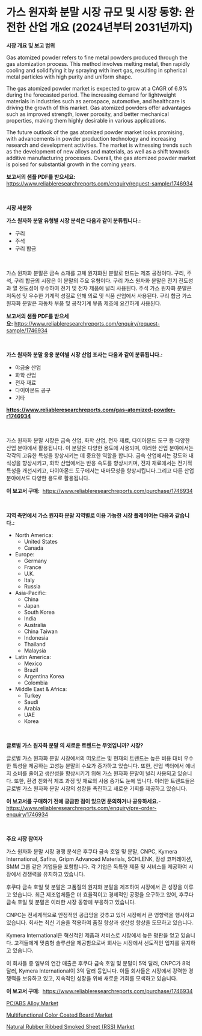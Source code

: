 <p><h1>가스 원자화 분말 시장 규모 및 시장 동향: 완전한 산업 개요 (2024년부터 2031년까지)</h1></p><p><strong>시장 개요 및 보고 범위</strong></p>
<p><p>Gas atomized powder refers to fine metal powders produced through the gas atomization process. This method involves melting metal, then rapidly cooling and solidifying it by spraying with inert gas, resulting in spherical metal particles with high purity and uniform shape. </p><p>The gas atomized powder market is expected to grow at a CAGR of 6.9% during the forecasted period. The increasing demand for lightweight materials in industries such as aerospace, automotive, and healthcare is driving the growth of this market. Gas atomized powders offer advantages such as improved strength, lower porosity, and better mechanical properties, making them highly desirable in various applications.</p><p>The future outlook of the gas atomized powder market looks promising, with advancements in powder production technology and increasing research and development activities. The market is witnessing trends such as the development of new alloys and materials, as well as a shift towards additive manufacturing processes. Overall, the gas atomized powder market is poised for substantial growth in the coming years.</p></p>
<p><strong>보고서의 샘플 PDF를 받으세요:</strong> <a href="https://www.reliableresearchreports.com/enquiry/request-sample/1746934">https://www.reliableresearchreports.com/enquiry/request-sample/1746934</a></p>
<p>&nbsp;</p>
<p><strong>시장 세분화</strong></p>
<p><strong>가스 원자화 분말 유형별 시장 분석은 다음과 같이 분류됩니다.:</strong></p>
<p><ul><li>구리</li><li>주석</li><li>구리 합금</li></ul></p>
<p>&nbsp;</p>
<p><p>가스 원자화 분말은 금속 소재를 고체 원자화된 분말로 만드는 제조 공정이다. 구리, 주석, 구리 합금의 시장은 이 분말의 주요 유형이다. 구리 가스 원자화 분말은 전기 전도성과 열 전도성이 우수하여 전기 및 전자 제품에 널리 사용된다. 주석 가스 원자화 분말은 저독성 및 우수한 기계적 성질로 인해 의료 및 식품 산업에서 사용된다. 구리 합금 가스 원자화 분말은 자동차 부품 및 공작기계 부품 제조에 요긴하게 사용된다.</p></p>
<p><strong>보고서의 샘플 PDF를 받으세요:</strong>&nbsp;<a href="https://www.reliableresearchreports.com/enquiry/request-sample/1746934">https://www.reliableresearchreports.com/enquiry/request-sample/1746934</a></p>
<p>&nbsp;</p>
<p><strong> 가스 원자화 분말 응용 분야별 시장 산업 조사는 다음과 같이 분류됩니다.:</strong></p>
<p><ul><li>야금술 산업</li><li>화학 산업</li><li>전자 재료</li><li>다이아몬드 공구</li><li>기타</li></ul></p>
<p><strong><a href="https://www.reliableresearchreports.com/gas-atomized-powder-r1746934">https://www.reliableresearchreports.com/gas-atomized-powder-r1746934</a></strong></p>
<p>&nbsp;</p>
<p><p>가스 원자화 분말 시장은 금속 산업, 화학 산업, 전자 재료, 다이아몬드 도구 등 다양한 산업 분야에서 활용됩니다. 이 분말은 다양한 용도에 사용되며, 이러한 산업 분야에서는 각각의 고유한 특성을 향상시키는 데 중요한 역할을 합니다. 금속 산업에서는 강도와 내식성을 향상시키고, 화학 산업에서는 반응 속도를 향상시키며, 전자 재료에서는 전기적 특성을 개선시키고, 다이아몬드 도구에서는 내마모성을 향상시킵니다.그리고 다른 산업 분야에서도 다양한 용도로 활용됩니다.</p></p>
<p><strong>이 보고서 구매:</strong>&nbsp; <a href="https://www.reliableresearchreports.com/purchase/1746934">https://www.reliableresearchreports.com/purchase/1746934</a></p>
<p>&nbsp;</p>
<p><strong>지역 측면에서 가스 원자화 분말 지역별로 이용 가능한 시장 플레이어는 다음과 같습니다.:</strong></p>
<p><ul>
    <li>
        North America:
        <ul>
            <li>United States</li>
            <li>Canada</li>
        </ul>
    </li>
    <li>
        Europe:
        <ul>
            <li>Germany</li>
            <li>France</li>
            <li>U.K.</li>
            <li>Italy</li>
            <li>Russia</li>
        </ul>
    </li>
    <li>
        Asia-Pacific:
        <ul>
            <li>China</li>
            <li>Japan</li>
            <li>South Korea</li>
            <li>India</li>
            <li>Australia</li>
            <li>China Taiwan</li>
            <li>Indonesia</li>
            <li>Thailand</li>
            <li>Malaysia</li>
        </ul>
    </li>
    <li>
        Latin America:
        <ul>
            <li>Mexico</li>
            <li>Brazil</li>
            <li>Argentina Korea</li>
            <li>Colombia</li>
        </ul>
    </li>
    <li>
        Middle East & Africa:
        <ul>
            <li>Turkey</li>
            <li>Saudi</li>
            <li>Arabia</li>
            <li>UAE</li>
            <li>Korea</li>
        </ul>
    </li>
    </ul></p>
<p>&nbsp;</p>
<p><strong>글로벌 가스 원자화 분말 의 새로운 트렌드는 무엇입니까? 시장?</strong></p>
<p><p>글로벌 가스 원자화 분말 시장에서의 떠오르는 및 현재의 트렌드는 높은 비용 대비 우수한 특성을 제공하는 고성능 분말의 수요가 증가하고 있습니다. 또한, 산업 섹터에서 에너지 소비를 줄이고 생산성을 향상시키기 위해 가스 원자화 분말이 널리 사용되고 있습니다. 또한, 환경 친화적 제조 과정 및 재료의 사용 증가도 눈에 띕니다. 이러한 트렌드들은 글로벌 가스 원자화 분말 시장의 성장을 촉진하고 새로운 기회를 제공하고 있습니다.</p></p>
<p><strong>이 보고서를 구매하기 전에 궁금한 점이 있으면 문의하거나 공유하세요.</strong>- <a href="https://www.reliableresearchreports.com/enquiry/pre-order-enquiry/1746934">https://www.reliableresearchreports.com/enquiry/pre-order-enquiry/1746934</a></p>
<p>&nbsp;</p>
<p><strong>주요 시장 참여자</strong></p>
<p><p>가스 원자화 분말 시장 경쟁 분석은 후쿠다 금속 호일 및 분말, CNPC, Kymera International, Safina, Gripm Advanced Materials, SCHLENK, 장성 코퍼레이션, SMM 그룹 같은 기업들을 포함합니다. 각 기업은 독특한 제품 및 서비스를 제공하여 시장에서 경쟁력을 유지하고 있습니다.</p><p>후쿠다 금속 호일 및 분말은 고품질의 원자화 분말을 제조하여 시장에서 큰 성장을 이루고 있습니다. 최근 제조업체들은 더 효율적이고 경제적인 공정을 요구하고 있어, 후쿠다 금속 호일 및 분말은 이러한 시장 동향에 부응하고 있습니다.</p><p>CNPC는 전세계적으로 안정적인 공급망을 갖추고 있어 시장에서 큰 영향력을 행사하고 있습니다. 회사는 최신 기술을 적용하여 품질 향상과 생산성 향상을 도모하고 있습니다.</p><p>Kymera International은 혁신적인 제품과 서비스로 시장에서 높은 평판을 얻고 있습니다. 고객들에게 맞춤형 솔루션을 제공함으로써 회사는 시장에서 선도적인 입지를 유지하고 있습니다.</p><p>이 회사들 중 일부의 연간 매출은 후쿠다 금속 호일 및 분말이 5억 달러, CNPC가 8억 달러, Kymera International이 3억 달러 등입니다. 이들 회사들은 시장에서 강력한 경쟁력을 보유하고 있고, 지속적인 성장을 위해 새로운 기회를 모색하고 있습니다.</p></p>
<p><strong>이 보고서 구매:</strong>&nbsp;&nbsp;<a href="https://www.reliableresearchreports.com/purchase/1746934">https://www.reliableresearchreports.com/purchase/1746934</a></p>
<p><p><a href="https://www.linkedin.com/pulse/pcabs-alloy-market-size-share-amp-trends-analysis-report-application-la9jf?trackingId=VOMks0u8VSIadWRZ55yRVw%3D%3D">PC/ABS Alloy Market</a></p><p><a href="https://www.linkedin.com/pulse/multifunctional-color-coated-board-market-offer-valuable-aalkc?trackingId=waiWqhKrsJbDbQ5tEUOSfw%3D%3D">Multifunctional Color Coated Board Market</a></p><p><a href="https://www.linkedin.com/pulse/natural-rubber-ribbed-smoked-sheet-rss-market-challenges-opportunities-couaf?trackingId=aolMIVFLkE8lNS8V6LTn7Q%3D%3D">Natural Rubber Ribbed Smoked Sheet (RSS) Market</a></p></p>
